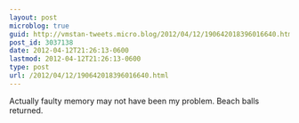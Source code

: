```yaml
---
layout: post
microblog: true
guid: http://vmstan-tweets.micro.blog/2012/04/12/190642018396016640.html
post_id: 3037138
date: 2012-04-12T21:26:13-0600
lastmod: 2012-04-12T21:26:13-0600
type: post
url: /2012/04/12/190642018396016640.html
---
```

Actually faulty memory may not have been my problem. Beach balls returned.
